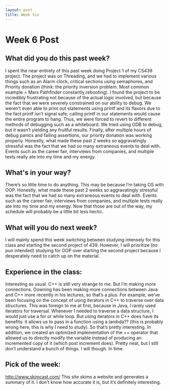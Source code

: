 ```yaml
---
layout: post
title: Week Six
---
```

<h1> Week 6 Post </h1>
<h2>What did you do this past week? </h2>
I spent the near entirety of this past week doing Project 1 of my CS439 project. The project was on Threading, and we had to implement various things such as an Alarm clock, critical sections using semaphores, and Priority donation (think: the priority inversion problem. Most common example = Mars Pathfinder constantly rebooting). I found the project to be incredibly frustrating not because of the actual logic involved, but because the fact that we were severely constrained on our ability to debug. We weren’t even able to print out statements using printf and its flavors due to the fact printf isn’t signal safe; calling printf in our statements would cause the entire program to hang. Thus, we were forced to revert to different methods of debugging such as a whiteboard. We tried using GDB to debug, but it wasn’t yielding any fruitful results. Finally, after multiple hours of debug panics and failing assertions, our priority donation was working properly. Honestly, what made these past 2 weeks so aggravatingly stressful was the fact that we had so many extraneous events to deal with. Events such as the career fair, interviews from companies, and multiple tests really ate into my time and my energy. 
<h2>What's in your way?</h2>
There’s so little time to do anything. This may be because I’m taking OS with OOP. Honestly, what made these past 2 weeks so aggravatingly stressful was the fact that we had so many extraneous events to deal with. Events such as the career fair, interviews from companies, and multiple tests really ate into my time and my energy. Now that those are out of the way, my schedule will probably be a little bit less hectic.
<h2>What will you do next week?</h2>
I will mainly spend this week switching between studying intensely for this class and starting the second project of 439. However, I will prioritize (no pun intended) studying for OOP over starting the second project because I desperately need to catch up on the material. 
<h2>Experience in the class:</h2>
Interesting as usual. C++ is still very strange to me. But I’m making more connections. Downing has been making more connections between Java and C++ more recently in his lectures, so that’s a plus. For example, we’ve been focusing on the concept of using iterators in C++ to traverse over data structures. This was foreign to me at first, because in Java, I rarely used iterators for traversal. Whenever I needed to traverse a data structure, I would just use a for or while loop. But using iterators in C++ does have its benefits: it allows us to pass in a function using a lambda?? (this is probably wrong here, this is why I need to study). So that’s pretty interesting. In addition, we created an optimized implementation of the ++ operator that allowed us to directly modify the variable instead of producing an incremented copy of it (which post increment does). Pretty neat, but I still don’t understand a bunch of things. I will though. In time.
<h2>Pick of the week:</h2>
<a href = "http://www.skimcast.com/"> http://www.skimcast.com/</a>
This site skims a website and generates a summary of it. I don’t know how accurate it is, but it’s definitely interesting.

